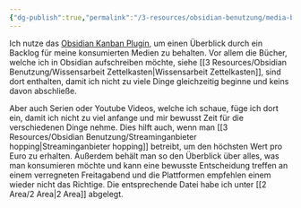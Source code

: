 ```yaml
---
{"dg-publish":true,"permalink":"/3-resources/obsidian-benutzung/media-backlog/","created":"2024-04-21T13:06:58.745+02:00","updated":"2024-04-21T13:17:36.811+02:00"}
---
```



Ich nutze das [Obsidian Kanban Plugin](https://publish.obsidian.md/kanban/Obsidian+Kanban+Plugin), um einen Überblick durch ein Backlog für meine konsumierten Medien zu behalten. Vor allem die Bücher, welche ich in Obsidian aufschreiben möchte, siehe [[3 Resources/Obsidian Benutzung/Wissensarbeit Zettelkasten\|Wissensarbeit Zettelkasten]], sind dort enthalten, damit ich nicht zu viele Dinge gleichzeitig beginne und keins davon abschließe.

Aber auch Serien oder Youtube Videos, welche ich schaue, füge ich dort ein, damit ich nicht zu viel anfange und mir bewusst Zeit für die verschiedenen Dinge nehme. Dies hilft auch, wenn man [[3 Resources/Obsidian Benutzung/Streaminganbieter hopping\|Streaminganbieter hopping]] betreibt, um den höchsten Wert pro Euro zu erhalten.
Außerdem behält man so den Überblick über alles, was man konsumieren möchte und kann eine bewusste Entscheidung treffen an einem verregneten Freitagabend und die Plattformen empfehlen einem wieder nicht das Richtige.
Die entsprechende Datei habe ich unter [[2 Area/2 Area\|2 Area]] abgelegt.
